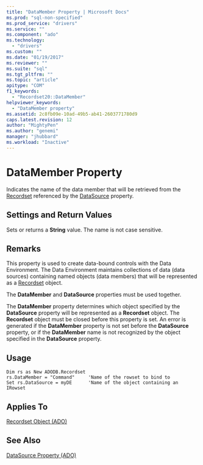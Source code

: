 ```yaml
---
title: "DataMember Property | Microsoft Docs"
ms.prod: "sql-non-specified"
ms.prod_service: "drivers"
ms.service: ""
ms.component: "ado"
ms.technology:
  - "drivers"
ms.custom: ""
ms.date: "01/19/2017"
ms.reviewer: ""
ms.suite: "sql"
ms.tgt_pltfrm: ""
ms.topic: "article"
apitype: "COM"
f1_keywords: 
  - "Recordset20::DataMember"
helpviewer_keywords: 
  - "DataMember property"
ms.assetid: 2c8fb09e-10ad-49b5-ab41-2603771780d9
caps.latest.revision: 12
author: "MightyPen"
ms.author: "genemi"
manager: "jhubbard"
ms.workload: "Inactive"
---
```

# DataMember Property
Indicates the name of the data member that will be retrieved from the [Recordset](../../../ado/reference/ado-api/recordset-object-ado.md) referenced by the [DataSource](../../../ado/reference/ado-api/datasource-property-ado.md) property.  
  
## Settings and Return Values  
 Sets or returns a **String** value. The name is not case sensitive.  
  
## Remarks  
 This property is used to create data-bound controls with the Data Environment. The Data Environment maintains collections of data (data sources) containing named objects (data members) that will be represented as a [Recordset](../../../ado/reference/ado-api/recordset-object-ado.md) object.  
  
 The **DataMember** and **DataSource** properties must be used together.  
  
 The **DataMember** property determines which object specified by the **DataSource** property will be represented as a **Recordset** object. The **Recordset** object must be closed before this property is set. An error is generated if the **DataMember** property is not set before the **DataSource** property, or if the **DataMember** name is not recognized by the object specified in the **DataSource** property.  
  
## Usage  
  
```  
Dim rs as New ADODB.Recordset  
rs.DataMember = "Command"     'Name of the rowset to bind to  
Set rs.DataSource = myDE      'Name of the object containing an IRowset  
```  
  
## Applies To  
 [Recordset Object (ADO)](../../../ado/reference/ado-api/recordset-object-ado.md)  
  
## See Also  
 [DataSource Property (ADO)](../../../ado/reference/ado-api/datasource-property-ado.md)
